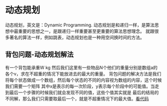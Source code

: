 # 动态规划

动态规划，英文是：Dynamic Programming. 动态规划是和递归一样，是算法思想中最重要的思想之一，是跟递归一样重要甚至更重要的算法思想理念。
就跟很多著名的算法一样，例如跳表，动态规划也是一种用空间换时间的方法。

## 背包问题-动态规划解法

有一个背包能承重W kg 然后我们这里有一些物品N个他们的重量分别是数组a的各个v，求在不超重的情况下能放进去的最大的重量。
背包问题的解决方法是我们将每个状态做成一个数组，然后每个状态的不同的内容视为数组的内容，这个时候我们需要一个矩阵
其中x是表示的每一次阶段，y表示每个阶段中的可能值。当走到最后一个步骤的时候我们就会发现不同的值，这些个值其实就是
最后的结局的不同解，那么我们只需要取最后一个，就是不超重情况下的最大值。[看代码](./1.go)
